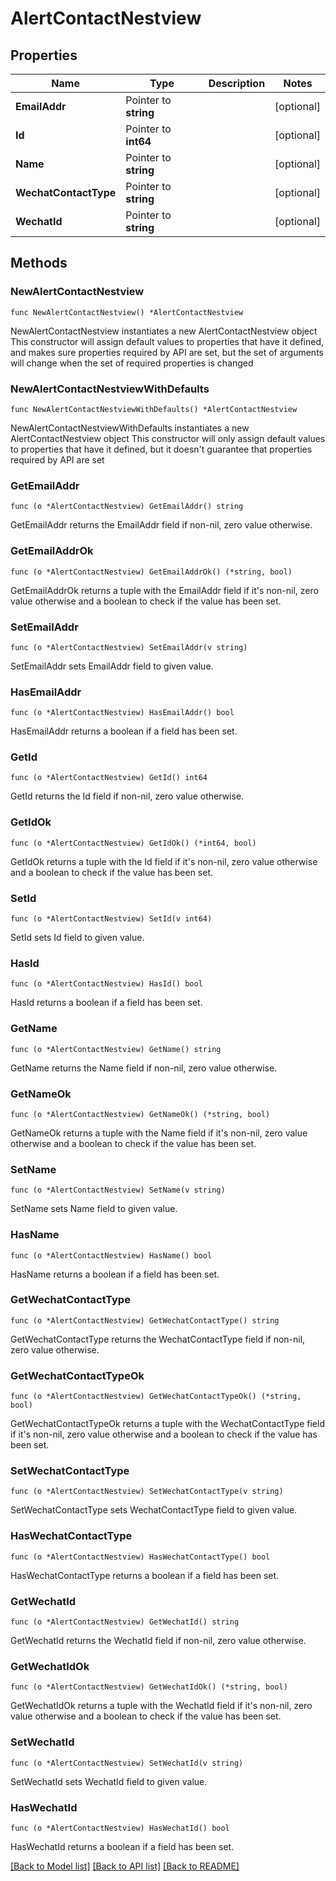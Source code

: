 # AlertContactNestview

## Properties

Name | Type | Description | Notes
------------ | ------------- | ------------- | -------------
**EmailAddr** | Pointer to **string** |  | [optional] 
**Id** | Pointer to **int64** |  | [optional] 
**Name** | Pointer to **string** |  | [optional] 
**WechatContactType** | Pointer to **string** |  | [optional] 
**WechatId** | Pointer to **string** |  | [optional] 

## Methods

### NewAlertContactNestview

`func NewAlertContactNestview() *AlertContactNestview`

NewAlertContactNestview instantiates a new AlertContactNestview object
This constructor will assign default values to properties that have it defined,
and makes sure properties required by API are set, but the set of arguments
will change when the set of required properties is changed

### NewAlertContactNestviewWithDefaults

`func NewAlertContactNestviewWithDefaults() *AlertContactNestview`

NewAlertContactNestviewWithDefaults instantiates a new AlertContactNestview object
This constructor will only assign default values to properties that have it defined,
but it doesn't guarantee that properties required by API are set

### GetEmailAddr

`func (o *AlertContactNestview) GetEmailAddr() string`

GetEmailAddr returns the EmailAddr field if non-nil, zero value otherwise.

### GetEmailAddrOk

`func (o *AlertContactNestview) GetEmailAddrOk() (*string, bool)`

GetEmailAddrOk returns a tuple with the EmailAddr field if it's non-nil, zero value otherwise
and a boolean to check if the value has been set.

### SetEmailAddr

`func (o *AlertContactNestview) SetEmailAddr(v string)`

SetEmailAddr sets EmailAddr field to given value.

### HasEmailAddr

`func (o *AlertContactNestview) HasEmailAddr() bool`

HasEmailAddr returns a boolean if a field has been set.

### GetId

`func (o *AlertContactNestview) GetId() int64`

GetId returns the Id field if non-nil, zero value otherwise.

### GetIdOk

`func (o *AlertContactNestview) GetIdOk() (*int64, bool)`

GetIdOk returns a tuple with the Id field if it's non-nil, zero value otherwise
and a boolean to check if the value has been set.

### SetId

`func (o *AlertContactNestview) SetId(v int64)`

SetId sets Id field to given value.

### HasId

`func (o *AlertContactNestview) HasId() bool`

HasId returns a boolean if a field has been set.

### GetName

`func (o *AlertContactNestview) GetName() string`

GetName returns the Name field if non-nil, zero value otherwise.

### GetNameOk

`func (o *AlertContactNestview) GetNameOk() (*string, bool)`

GetNameOk returns a tuple with the Name field if it's non-nil, zero value otherwise
and a boolean to check if the value has been set.

### SetName

`func (o *AlertContactNestview) SetName(v string)`

SetName sets Name field to given value.

### HasName

`func (o *AlertContactNestview) HasName() bool`

HasName returns a boolean if a field has been set.

### GetWechatContactType

`func (o *AlertContactNestview) GetWechatContactType() string`

GetWechatContactType returns the WechatContactType field if non-nil, zero value otherwise.

### GetWechatContactTypeOk

`func (o *AlertContactNestview) GetWechatContactTypeOk() (*string, bool)`

GetWechatContactTypeOk returns a tuple with the WechatContactType field if it's non-nil, zero value otherwise
and a boolean to check if the value has been set.

### SetWechatContactType

`func (o *AlertContactNestview) SetWechatContactType(v string)`

SetWechatContactType sets WechatContactType field to given value.

### HasWechatContactType

`func (o *AlertContactNestview) HasWechatContactType() bool`

HasWechatContactType returns a boolean if a field has been set.

### GetWechatId

`func (o *AlertContactNestview) GetWechatId() string`

GetWechatId returns the WechatId field if non-nil, zero value otherwise.

### GetWechatIdOk

`func (o *AlertContactNestview) GetWechatIdOk() (*string, bool)`

GetWechatIdOk returns a tuple with the WechatId field if it's non-nil, zero value otherwise
and a boolean to check if the value has been set.

### SetWechatId

`func (o *AlertContactNestview) SetWechatId(v string)`

SetWechatId sets WechatId field to given value.

### HasWechatId

`func (o *AlertContactNestview) HasWechatId() bool`

HasWechatId returns a boolean if a field has been set.


[[Back to Model list]](../README.md#documentation-for-models) [[Back to API list]](../README.md#documentation-for-api-endpoints) [[Back to README]](../README.md)


